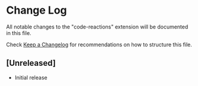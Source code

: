 # Change Log

All notable changes to the "code-reactions" extension will be documented in this file.

Check [Keep a Changelog](http://keepachangelog.com/) for recommendations on how to structure this file.

## [Unreleased]

- Initial release